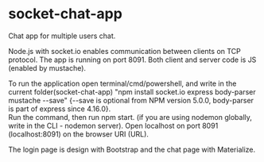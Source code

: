 # socket-chat-app
Chat app for multiple users chat.

Node.js with socket.io enables communication between clients on TCP protocol.
The app is running on port 8091.
Both client and server code is JS (enabled by mustache).

To run the application open terminal/cmd/powershell, and write in the current folder(socket-chat-app) "npm install socket.io express body-parser mustache --save" {--save is optional from NPM version 5.0.0, body-parser is part of express since 4.16.0}.  
Run the command, then run npm start. 
(if you are using nodemon globally, write in the CLI - nodemon server). 
Open localhost on port 8091 (localhost:8091) on the browser URI (URL).

The login page is design with Bootstrap and the chat page with Materialize.

